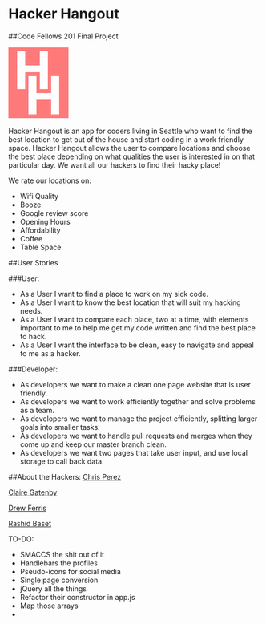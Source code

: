 # Hacker Hangout

##Code Fellows 201 Final Project

![alt text](img/HackerHangoutLogo.png)

Hacker Hangout is an app for coders living in Seattle who want to find the best location to get out of the house and start coding in a work friendly space. Hacker Hangout allows the user to compare locations and choose the best place depending on what qualities the user is interested in on that particular day. We want all our hackers to find their hacky place!

We rate our locations on:
- Wifi Quality
- Booze
- Google review score
- Opening Hours
- Affordability
- Coffee
- Table Space

##User Stories

###User:
- As a User I want to find a place to work on my sick code.
- As a User I want to know the best location that will suit my hacking needs.
- As a User I want to compare each place, two at a time, with elements important to me to help me get my code written and find the best place to hack.
- As a User I want the interface to be clean, easy to navigate and appeal to me as a hacker.

###Developer:
- As developers we want to make a clean one page website that is user friendly.
- As developers we want to work efficiently together and solve problems as a team.
- As developers we want to manage the project efficiently, splitting larger goals into smaller tasks.
- As developers we want to handle pull requests and merges when they come up and keep our master branch clean.
- As developers we want two pages that take user input, and use local storage to call back data.

##About the Hackers:
[Chris Perez](https://github.com/ckperez)

[Claire Gatenby](https://github.com/clair3st)

[Drew Ferris](https://github.com/drewferris)

[Rashid Baset](https://github.com/rashidbaset)

TO-DO:
- SMACCS the shit out of it
- Handlebars the profiles
- Pseudo-icons for social media
- Single page conversion
- jQuery all the things
- Refactor their constructor in app.js
- Map those arrays
- 
